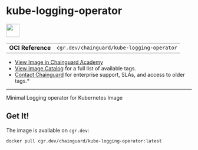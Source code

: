 <!--monopod:start-->
# kube-logging-operator

<!--url:start-->
<a href="https://github.com/kube-logging/logging-operator">
<!--logo:start-->
  <img src="https://storage.googleapis.com/chainguard-academy/logos/kube-logging-operator/logo.svg" width="36px" height="36px" />
<!--logo:end-->
</a>
<!--url:end-->

| | |
| - | - |
| **OCI Reference** | `cgr.dev/chainguard/kube-logging-operator` |

* [View Image in Chainguard Academy](https://edu.chainguard.dev/chainguard/chainguard-images/reference/kube-logging-operator/overview/)
* [View Image Catalog](https://console.enforce.dev/images/catalog) for a full list of available tags.
* [Contact Chainguard](https://www.chainguard.dev/chainguard-images) for enterprise support, SLAs, and access to older tags.*
---
<!--monopod:end-->

<!--overview:start-->
Minimal Logging operator for Kubernetes Image
<!--overview:end-->

<!--getting:start-->
## Get It!
The image is available on `cgr.dev`:

```
docker pull cgr.dev/chainguard/kube-logging-operator:latest
```
<!--getting:end-->

<!--body:start-->
<!--body:end-->

